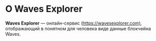 # О Waves Explorer

**Waves Explorer** — онлайн-сервис (<https://wavesexplorer.com)>, отображающий в понятном для человека виде данные блокчейна Waves.